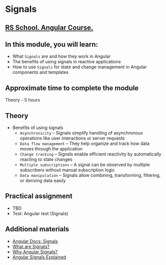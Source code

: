 # Signals

## [RS School. Angular Course.](../../README-RU.md)

## In this module, you will learn:

- What `Signals` are and how they work in Angular
- The benefits of using signals in reactive applications
- How to use `Signals` for state and change management in Angular components and templates

## Approximate time to complete the module

Theory - 5 hours

## Theory

- Benefits of using signals
  - `Asynchronicity` – Signals simplify handling of asynchronous operations like user interactions or server requests
  - `Data flow management` – They help organize and track how data moves through the application
  - `Change tracking` – Signals enable efficient reactivity by automatically reacting to state changes
  - `Multiple subscriptions` – A signal can be observed by multiple subscribers without manual subscription logic
  - `Data manipulation` – Signals allow combining, transforming, filtering, or deriving data easily

## Practical assignment

- TBD
- Test: Angular test (Signals)

## Additional materials

- [Angular Docs: Signals](https://angular.dev/guide/signals)
- [What are Signals?](https://www.youtube.com/watch?v=6W6gycuhiN0&t=169s)
- [Why Angular Signals?](https://www.youtube.com/watch?v=KtEWoFElU9k)
- [Angular Signals Explained](https://www.youtube.com/watch?v=d0IjEcRmNL4)
